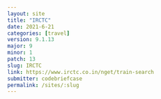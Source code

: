 ```yaml
---
layout: site
title: "IRCTC"
date: 2021-6-21
categories: [travel]
version: 9.1.13
major: 9
minor: 1
patch: 13
slug: IRCTC
link: https://www.irctc.co.in/nget/train-search
submitter: codebriefcase
permalink: /sites/:slug
---
```

